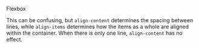 
Flexbox

This can be confusing, but `align-content` determines the spacing between lines, while `align-items` determines how the items as a whole are aligned within the container. When there is only one line, `align-content` has no effect.